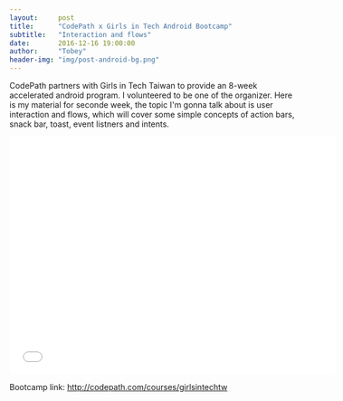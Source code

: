 ```yaml
---
layout:     post
title:      "CodePath x Girls in Tech Android Bootcamp"
subtitle:   "Interaction and flows"
date:       2016-12-16 19:00:00
author:     "Tobey"
header-img: "img/post-android-bg.png"
---
```

<p>CodePath partners with Girls in Tech Taiwan to provide an 8-week accelerated android program. I volunteered to be one of the organizer. Here is my material for seconde week, the topic I'm gonna talk about is user interaction and flows, which will cover some simple concepts of action bars, snack bar, toast, event listners and intents.</p>

<iframe src="//slides.com/apa915436/deck/embed?style=dark" width="576" height="420" scrolling="no" frameborder="0" webkitallowfullscreen mozallowfullscreen allowfullscreen></iframe>

<p>Bootcamp link: <a href="http://codepath.com/courses/girlsintechtw">http://codepath.com/courses/girlsintechtw</a></p>
